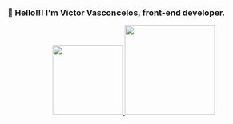 ### 🖖 Hello!!! I'm Victor Vasconcelos, front-end developer.
<div align="center">
  <a href="https://github.com/vicTor8g">
      <img height="140em" src="https://github-readme-stats.vercel.app/api/top-langs/?username=vicTor8g&layout=compact&langs_count=7&theme=dracula"/>
  <img height="180em" src="https://github-readme-stats.vercel.app/api?username=vicTor8g&show_icons=true&theme=dracula&include_all_commits=true&count_private=tru«"/>
</div>
